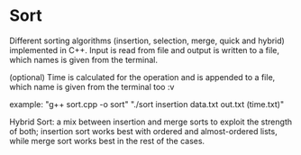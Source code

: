 # Sort
Different sorting algorithms (insertion, selection, merge, quick and hybrid) implemented in C++.
Input is read from file and output is written to a file, which names is given from the terminal.

(optional) Time is calculated for the operation and is appended to a file, which name is given from the terminal too :v

example:
"g++ sort.cpp -o sort"
"./sort insertion data.txt out.txt (time.txt)"


Hybrid Sort: 
a mix between insertion and merge sorts to exploit the strength of both; 
insertion sort works best with ordered and almost-ordered lists,
while merge sort works best in the rest of the cases.
